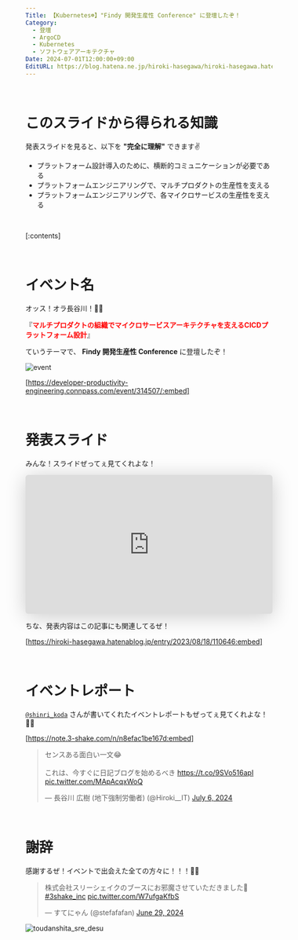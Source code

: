 ```yaml
---
Title: 【Kubernetes☸️】"Findy 開発生産性 Conference" に登壇したぞ！
Category:
  - 登壇
  - ArgoCD
  - Kubernetes
  - ソフトウェアアーキテクチャ
Date: 2024-07-01T12:00:00+09:00
EditURL: https://blog.hatena.ne.jp/hiroki-hasegawa/hiroki-hasegawa.hatenablog.jp/atom/entry/6801883189122191793
---
```


<br>

# このスライドから得られる知識

発表スライドを見ると、以下を **"完全に理解"** できます✌️

- プラットフォーム設計導入のために、横断的コミュニケーションが必要である
- プラットフォームエンジニアリングで、マルチプロダクトの生産性を支える
- プラットフォームエンジニアリングで、各マイクロサービスの生産性を支える

<br>

[:contents]

<br>

# イベント名

オッス！オラ長谷川！✋🏻

『**<font color="#FF0000">マルチプロダクトの組織でマイクロサービスアーキテクチャを支えるCICDプラットフォーム設計</font>**』

ていうテーマで、 **Findy 開発生産性 Conference** に登壇したぞ！

![event](https://raw.githubusercontent.com/hiroki-it/hatenablog/release/entry/dist/entry/2024/07/01/event.png)

[https://developer-productivity-engineering.connpass.com/event/314507/:embed]

<br>

# 発表スライド

みんな！スライドぜってぇ見てくれよな！

<iframe class="speakerdeck-iframe" frameborder="0" src="https://speakerdeck.com/player/141c5e8a90ef419caa71b2acaad14fb7" title="♾️ マルチプロダクトの組織でマイクロサービスアーキテクチャを支えるCICDプラットフォーム設計" allowfullscreen="true" style="border: 0px; background: padding-box padding-box rgba(0, 0, 0, 0.1); margin: 0px; padding: 0px; border-radius: 6px; box-shadow: rgba(0, 0, 0, 0.2) 0px 5px 40px; width: 100%; height: auto; aspect-ratio: 560 / 315;" data-ratio="1.7777777777777777"></iframe>

<br>

ちな、発表内容はこの記事にも関連してるぜ！

[https://hiroki-hasegawa.hatenablog.jp/entry/2023/08/18/110646:embed]

<br>

# イベントレポート

[`@shinri_koda`](https://x.com/shinri_koda) さんが書いてくれたイベントレポートもぜってぇ見てくれよな！✊🏻

[https://note.3-shake.com/n/n8efac1be167d:embed]

<blockquote class="twitter-tweet tw-align-center" data-width="300"><p lang="ja" dir="ltr">センスある面白い一文😂<br><br>これは、今すぐに日記ブログを始めるべき <a href="https://t.co/9SVo516apI">https://t.co/9SVo516apI</a> <a href="https://t.co/MApAcqxWoQ">pic.twitter.com/MApAcqxWoQ</a></p>&mdash; 長谷川 広樹 (地下強制労働者) (@Hiroki__IT) <a href="https://twitter.com/Hiroki__IT/status/1809497388651798989?ref_src=twsrc%5Etfw">July 6, 2024</a></blockquote> <script async src="https://platform.twitter.com/widgets.js" charset="utf-8"></script>

<br>

# 謝辞

感謝するぜ！イベントで出会えた全ての方々に！！！🫶🏻

<blockquote class="twitter-tweet tw-align-center" data-width="300"><p lang="ja" dir="ltr">株式会社スリーシェイクのブースにお邪魔させていただきました🙌<a href="https://twitter.com/hashtag/3shake_inc?src=hash&amp;ref_src=twsrc%5Etfw">#3shake_inc</a> <a href="https://t.co/W7ufgaKfbS">pic.twitter.com/W7ufgaKfbS</a></p>&mdash; すてにゃん (@stefafafan) <a href="https://twitter.com/stefafafan/status/1806944591419146505?ref_src=twsrc%5Etfw">June 29, 2024</a></blockquote> <script async src="https://platform.twitter.com/widgets.js" charset="utf-8"></script>

![toudanshita_sre_desu](https://raw.githubusercontent.com/hiroki-it/hatenablog/release/entry/dist/entry/2024/07/01/toudanshita_sre_desu.jpeg)

<br>
